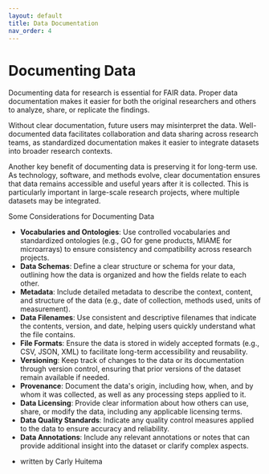 ```yaml
---
layout: default
title: Data Documentation
nav_order: 4
---
```


# Documenting Data 

Documenting data for research is essential for FAIR data. Proper data documentation makes it easier for both the original researchers and others to analyze, share, or replicate the findings. 

Without clear documentation, future users may misinterpret the data. Well-documented data facilitates collaboration and data sharing across research teams, as standardized documentation makes it easier to integrate datasets into broader research contexts.

Another key benefit of documenting data is preserving it for long-term use. As technology, software, and methods evolve, clear documentation ensures that data remains accessible and useful years after it is collected. This is particularly important in large-scale research projects, where multiple datasets may be integrated.

Some Considerations for Documenting Data

* **Vocabularies and Ontologies**: Use controlled vocabularies and standardized ontologies (e.g., GO for gene products, MIAME for microarrays) to ensure consistency and compatibility across research projects.
* **Data Schemas**: Define a clear structure or schema for your data, outlining how the data is organized and how the fields relate to each other.
* **Metadata**: Include detailed metadata to describe the context, content, and structure of the data (e.g., date of collection, methods used, units of measurement).
* **Data Filenames**: Use consistent and descriptive filenames that indicate the contents, version, and date, helping users quickly understand what the file contains.
* **File Formats**: Ensure the data is stored in widely accepted formats (e.g., CSV, JSON, XML) to facilitate long-term accessibility and reusability.
* **Versioning**: Keep track of changes to the data or its documentation through version control, ensuring that prior versions of the dataset remain available if needed.
* **Provenance**: Document the data's origin, including how, when, and by whom it was collected, as well as any processing steps applied to it.
* **Data Licensing**: Provide clear information about how others can use, share, or modify the data, including any applicable licensing terms.
* **Data Quality Standards**: Indicate any quality control measures applied to the data to ensure accuracy and reliability.
* **Data Annotations**: Include any relevant annotations or notes that can provide additional insight into the dataset or clarify complex aspects.

- written by Carly Huitema
